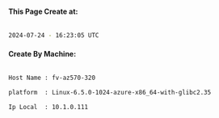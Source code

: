 
   
#### This Page Create at:

```bash

2024-07-24 - 16:23:05 UTC

```

#### Create By Machine:

```bash

Host Name : fv-az570-320

platform  : Linux-6.5.0-1024-azure-x86_64-with-glibc2.35

Ip Local  : 10.1.0.111

```

